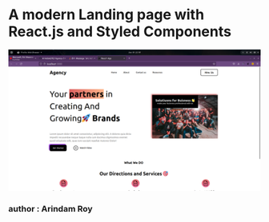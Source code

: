 # A modern Landing page with React.js and Styled Components

![](public/Screenshot.png)

### author : Arindam Roy
